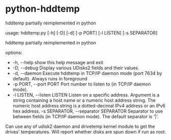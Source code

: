 # python-hddtemp
hddtemp partially reimplemented in python

usage: hddtemp.py [-h] [-D] [-d] [-p PORT] [-l LISTEN] [-s SEPARATOR]

hddtemp partially reimplemented in python

options:
-  -h, --help            show this help message and exit
-  -D, --debug           Display various UDisks2 fields and their values.
-  -d, --daemon          Execute hddtemp in TCP/IP daemon mode (port 7634 by default). Always runs in foreground
-  -p PORT, --port PORT  Port number to listen to (in TCP/IP daemon mode).
-  -l LISTEN, --listen LISTEN
                        Listen on a specific address. Argument is a string containing a host name or a numeric host address string. The numeric
                        host address string is a dotted-decimal IPv4 address or an IPv6 hex address.
  -s SEPARATOR, --separator SEPARATOR
                        Separator to use between fields (in TCP/IP daemon mode). The default separator is '|'.

Can use any of udisk2 daemon and drivetemp kernel module to get the drives' temperatures. Will report whether disks are spun down if run as
root.
